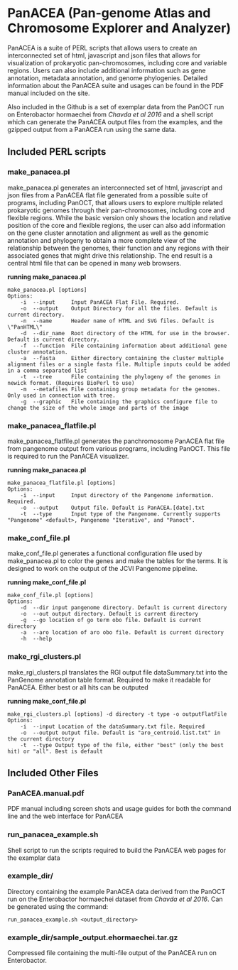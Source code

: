 # PanACEA (Pan-genome Atlas and Chromosome Explorer and Analyzer)
PanACEA is a suite of PERL scripts that allows users to create an interconnected set of 
html, javascript and json files that allows for visualization of prokaryotic pan-chromosomes,
including core and variable regions. Users can also include additional information such as
gene annotation, metadata annotation, and genome phylogenies. Detailed information about the PanACEA
suite and usages can be found in the PDF manual included on the site.
 
Also included in the Github is a set of exemplar data from the PanOCT run on Enterobactor hormaechei
from *Chavda et al 2016* and a shell script which can generate the PanACEA 
output files from the examples, and the gzipped output from a PanACEA run using the same data. 

## Included PERL scripts

### make_panacea.pl
make_panacea.pl generates an interconnected set of html, javascript and json files
from a PanACEA flat file generated from a possible suite of programs, including PanOCT,
that allows users to explore multiple related prokaryotic genomes through their
pan-chromosomes, including core and flexible regions. While the basic version only shows
the location and relative position of the core and flexible regions, the user can also
add information on the gene cluster annotation and alignment as well as the genomic
annotation and phylogeny to obtain a more complete view of the relationship between the
genomes, their function and any regions with their associated genes that might drive
this relationship. The end result is a central html file that can be opened in many web
browsers.

**running make_panacea.pl**

	make_panacea.pl [options]
	Options:
		-i	--input 	Input PanACEA Flat File. Required.
		-o	--output 	Output Directory for all the files. Default is current directory.
		-n	--name		Header name of HTML and SVG files. Default is \"PanHTML\"
		-d	--dir_name	Root directory of the HTML for use in the browser. Default is current directory.
		-f	--function	File containing information about additional gene cluster annotation.
		-a	--fasta		Either directory containing the cluster multiple alignment files or a single fasta file. Multiple inputs could be added in a comma separated list
		-t	--tree		File containing the phylogeny of the genomes in newick format. (Requires BioPerl to use)
		-m	--metafiles	File containing group metadata for the genomes. Only used in connection with tree.
		-g	--graphic	File containing the graphics configure file to change the size of the whole image and parts of the image

### make_panacea_flatfile.pl
make_panacea_flatfile.pl generates the panchromosome PanACEA flat file from pangenome output 
from  various programs, including PanOCT. This file is required to run the PanACEA 
visualizer.

**running make_panacea.pl**

	make_panacea_flatfile.pl [options]
	Options:
		-i	--input 	Input directory of the Pangenome information. Required.
		-o	--output 	Output file. Default is PanACEA.[date].txt
		-t	--type		Input type of the Pangenome. Currently supports "Pangenome" <default>, Pangenome "Iterative", and "Panoct".

		
### make_conf_file.pl 
make_conf_file.pl generates a functional configuration file used by make_panacea.pl to
color the genes and make the tables for the terms. It is designed to work on the output
of the JCVI Pangenome pipeline.

**running make_conf_file.pl**
	
	make_conf_file.pl [options]
	Options:
        -d	--dir input pangenome directory. Default is current directory
		-o	--out output directory. Default is current directory
        -g	--go location of go term obo file. Default is current directory
        -a	--aro location of aro obo file. Default is current directory
        -h 	--help 


### make_rgi_clusters.pl 
make_rgi_clusters.pl translates the RGI output file dataSummary.txt into the PanGenome annotation
table format. Required to make it readable for PanACEA. Either best or all hits can be outputed

**running make_conf_file.pl**
	
	make_rgi_clusters.pl [options] -d directory -t type -o outputFlatFile
	Options:
        -i	--input Location of the dataSummary.txt file. Required
		-o	--output output file. Default is "aro_centroid.list.txt" in the current directory
        -t 	--type Output type of the file, either "best" (only the best hit) or "all". Best is default 

## Included Other Files

### PanACEA.manual.pdf
PDF manual including screen shots and usage guides for both the command line and the web
interface for PanACEA

### run_panacea_example.sh
Shell script to run the scripts required to build the PanACEA web pages for the examplar data

### example_dir/
Directory containing the example PanACEA data derived from the PanOCT run on the Enterobactor
hormaechei dataset from *Chavda et al 2016*. Can be generated using the command:

	run_panacea_example.sh <output_directory>

### example_dir/sample_output.ehormaechei.tar.gz
Compressed file containing the multi-file output of the PanACEA run on Enterobactor. 
